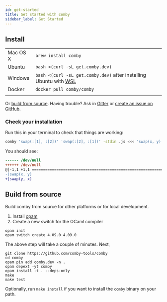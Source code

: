 ```yaml
---
id: get-started
title: Get started with comby
sidebar_label: Get Started
---
```


## Install

<style>
table thead {
 visibility: collapse;
}
table td {
    border: none;
}
table tr:nth-child(2n) {
  background-color: transparent;
}
</style>

|          |                                                                                             |
|----------|---------------------------------------------------------------------------------------------|
| Mac OS X | `brew install comby`                                                                        |
| Ubuntu   | `bash <(curl -sL get.comby.dev)`                                                            |
| Windows  | `bash <(curl -sL get.comby.dev)` after installing Ubuntu with [WSL](https://ubuntu.com/wsl) |
| Docker   | `docker pull comby/comby`                                                                   |
|          |                                                                                             |

Or [build from source](#build-from-source). Having trouble? Ask in [Gitter](https://gitter.im/comby-tools/community) or [create an issue on GitHub](https://github.com/comby-tools/comby/issues/new/choose).

### Check your installation

Run this in your terminal to check that things are working:

```bash
comby 'swap(:[1], :[2])' 'swap(:[2], :[1])' -stdin .js <<< 'swap(x, y)'
```

You should see:

```diff
------ /dev/null
++++++ /dev/null
@|-1,1 +1,1 ============================================================
-|swap(x, y)
+|swap(y, x)
```

## Build from source

Build comby from source for other platforms or for local development.

1. Install [opam](https://opam.ocaml.org/doc/Install.html)
1. Create a new switch for the OCaml compiler

```plaintext
opam init
opam switch create 4.09.0 4.09.0
```

The above step will take a couple of minutes. Next,

```plaintext
git clone https://github.com/comby-tools/comby
cd comby
opam pin add comby.dev -n .
opam depext -yt comby
opam install -t . --deps-only
make
make test
```

Optionally, run `make install` if you want to install the `comby` binary on your path.
